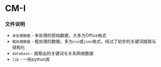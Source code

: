 # CM-I

### 文件说明

* `未处理数据` - 未处理的原始数据，大多为Office格式
* `粗处理数据` - 粗处理的数据，多为`csv`或`json`格式，经过了初步的关键词提取与结构化
* `database` - 提取出的关键词与关系网络数据
* `lib` - 一些python库
